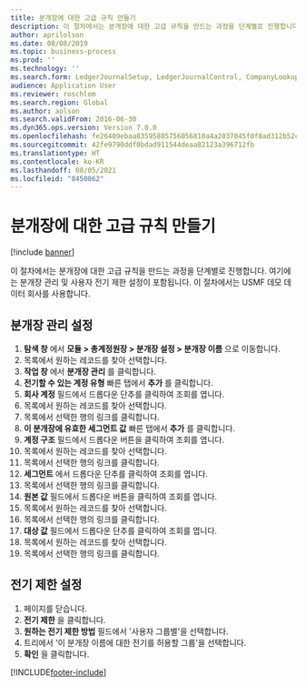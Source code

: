 ```yaml
---
title: 분개장에 대한 고급 규칙 만들기
description: 이 절차에서는 분개장에 대한 고급 규칙을 만드는 과정을 단계별로 진행합니다.
author: aprilolson
ms.date: 08/08/2019
ms.topic: business-process
ms.prod: ''
ms.technology: ''
ms.search.form: LedgerJournalSetup, LedgerJournalControl, CompanyLookup, LedgerJournalPostControl
audience: Application User
ms.reviewer: roschlom
ms.search.region: Global
ms.author: aolson
ms.search.validFrom: 2016-06-30
ms.dyn365.ops.version: Version 7.0.0
ms.openlocfilehash: fe26409ebaa83595885756056810a4a2037045f0f8ad312b52c507343dec3b2d
ms.sourcegitcommit: 42fe9790ddf0bdad911544deaa82123a396712fb
ms.translationtype: HT
ms.contentlocale: ko-KR
ms.lasthandoff: 08/05/2021
ms.locfileid: "8450862"
---
```

# <a name="create-advanced-rules-for-journals"></a>분개장에 대한 고급 규칙 만들기

[!include [banner](../../includes/banner.md)]

이 절차에서는 분개장에 대한 고급 규칙을 만드는 과정을 단계별로 진행합니다. 여기에는 분개장 관리 및 사용자 전기 제한 설정이 포함됩니다. 이 절차에서는 USMF 데모 데이터 회사를 사용합니다.


## <a name="set-up-journal-control"></a>분개장 관리 설정
1. **탐색 창** 에서 **모듈 > 총계정원장 > 분개장 설정 > 분개장 이름** 으로 이동합니다.
2. 목록에서 원하는 레코드를 찾아 선택합니다.
3. **작업 창** 에서 **분개장 관리** 를 클릭합니다.
4. **전기할 수 있는 계정 유형** 빠른 탭에서 **추가** 를 클릭합니다.
5. **회사 계정** 필드에서 드롭다운 단추를 클릭하여 조회를 엽니다.
6. 목록에서 원하는 레코드를 찾아 선택합니다.
7. 목록에서 선택한 행의 링크를 클릭합니다.
8. **이 분개장에 유효한 세그먼트 값** 빠른 탭에서 **추가** 를 클릭합니다.
9. **계정 구조** 필드에서 드롭다운 버튼을 클릭하여 조회를 엽니다.
10. 목록에서 원하는 레코드를 찾아 선택합니다.
11. 목록에서 선택한 행의 링크를 클릭합니다.
12. **세그먼트** 에서 드롭다운 단추를 클릭하여 조회를 엽니다.
13. 목록에서 선택한 행의 링크를 클릭합니다.
14. **원본 값** 필드에서 드롭다운 버튼을 클릭하여 조회를 엽니다.
15. 목록에서 원하는 레코드를 찾아 선택합니다.
16. 목록에서 선택한 행의 링크를 클릭합니다.
17. **대상 값** 필드에서 드롭다운 단추를 클릭하여 조회를 엽니다.
18. 목록에서 원하는 레코드를 찾아 선택합니다.
19. 목록에서 선택한 행의 링크를 클릭합니다.

## <a name="set-up-posting-restrictions"></a>전기 제한 설정
1. 페이지를 닫습니다.
2. **전기 제한** 을 클릭합니다.
3. **원하는 전기 제한 방법** 필드에서 '사용자 그룹별'을 선택합니다.
4. 트리에서 '이 분개장 이름에 대한 전기를 허용할 그룹'을 선택합니다.
5. **확인** 을 클릭합니다.



[!INCLUDE[footer-include](../../../includes/footer-banner.md)]